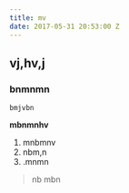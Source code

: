 ```yaml
---
title: mv
date: 2017-05-31 20:53:00 Z
---
```


## vj,hv,j

### bnmnmn

`bmjvbn`

**mbnmnhv**


1. mnbmnv
1. nbm,n
1. .mnmn
> nb mbn

